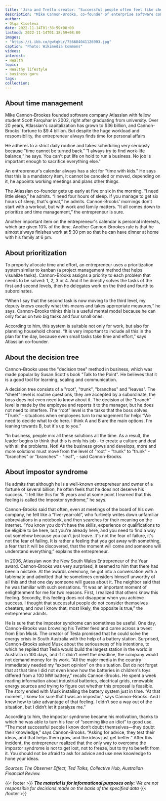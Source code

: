 ```yaml
---
title: 'Jira and Trello creator: "Successful people often feel like cheaters"'
description: "Mike Cannon-Brooks, co-founder of enterprise software company Atlassian, is committed to spending as much time as possible with his family. How he plans his day, what method helps to delegate tasks and what to do with the impostor syndrome - in a selection of his quotes."
author: 
- Olga Kiseleva
date: 2022-11-14T01:38:59+08:00
lastmod: 2022-11-14T01:38:59+08:00
images: 
- "https://i.ibb.co/gwtqkLr/756684041126903.jpg"
caption: "Photo: Wikimedia Commons"
videos:
interest:
- Health
topic:
- Healthy lifestyle
- business guru
tags:
collection:
---
```


About time management
---------------------

Mike Cannon-Brookes founded software company Atlassian with fellow student Scott Farquhar in 2002, right after graduating from university. Over 20 years, Atlassian's capitalization has grown to $36 billion, and Cannon-Brooks' fortune to $9.4 billion. But despite the huge workload and responsibility, the entrepreneur always finds time for personal affairs.

He adheres to a strict daily routine and takes scheduling very seriously because "time cannot be turned back." “I always try to find work-life balance,” he says. You can't put life on hold to run a business. No job is important enough to sacrifice everything else."

An entrepreneur's calendar always has a slot for "time with kids." He says that this is a mandatory item, it cannot be canceled or moved, depending on it, he appoints working meetings and plans other things.

The Atlassian co-founder gets up early at five or six in the morning. “I need little sleep,” he admits. “I need four hours of sleep. If you manage to get six hours of sleep, that's great,” he admits. Cannon-Brooks' mornings don't start with a workout, but with work and family matters. “It all comes down to prioritize and time management,” the entrepreneur is sure.

Another important item on the entrepreneur's calendar is personal interests, which are given 10% of the time. Another Cannon-Brookes rule is that he almost always finishes work at 5:30 pm so that he can have dinner at home with his family at 6 pm.

About prioritization
--------------------

To properly allocate time and effort, an entrepreneur uses a prioritization system similar to kanban (a project management method that helps visualize tasks). Cannon-Brooks assigns a priority to each problem that needs to be solved: 1, 2, 3 or 4. And if he directly solves the tasks of the first and second levels, then he delegates work on the third and fourth to subordinates.

“When I say that the second task is now moving to the third level, my deputy knows exactly what this means and takes appropriate measures,” he says. Cannon-Brooks thinks this is a useful mental model because he can only focus on two big tasks and four small ones.

According to him, this system is suitable not only for work, but also for planning household chores. “It is very important to include all this in the plan for the day, because even small tasks take time and effort,” says Atlassian co-founder.

About the decision tree
-----------------------

Cannon-Brooks uses the "decision tree" method in business, which was made popular by Susan Scott's book "Talk to the Point". He believes that it is a good tool for learning, scaling and communication.

A decision tree consists of a "root", "trunk", "branches" and "leaves". The “sheet” level is routine questions, they are accepted by a subordinate, the boss does not even need to know about it. The decision at the “branch” level is made by the employee and reports it to the manager, but he does not need to interfere. The “root” level is the tasks that the boss solves. “Trunk” - situations when employees turn to management for help: “We need to decide what to do here. I think A and B are the main options. I'm leaning towards B, but it's up to you."

“In business, people mix all these solutions all the time. As a result, the leader begins to think that this is only his job - to create a culture and deal with all the problems. Not! As the business grows and develops, more and more solutions must move from the level of "root" - "trunk" to "trunk" - "branches" or "branches" - "leaf", - said Cannon-Brooks.

About impostor syndrome
-----------------------

He admits that although he is a well-known entrepreneur and owner of a fortune of several billion, he often feels that he does not deserve his success. “I felt like this for 15 years and at some point I learned that this feeling is called the impostor syndrome,” he says.

Cannon-Brooks said that often, even at meetings of the board of his own company, he felt like a “five-year-old”, who furtively writes down unfamiliar abbreviations in a notebook, and then searches for their meaning on the Internet. “You know you don't have the skills, experience or qualifications to be eligible to be here, but you're already here, and you need to find a way out somehow because you can't just leave. It's not the fear of failure, it's not the fear of failing. It is rather a feeling that you got away with something, a fear that it will be discovered, that the moment will come and someone will understand everything,” explains the entrepreneur.

In 2006, Atlassian won the New South Wales Entrepreneur of the Year award. Cannon-Brooks was very surprised, it seemed to him that there had been a mistake. At the awards ceremony, he got into a conversation with a tablemate and admitted that he sometimes considers himself unworthy of all this and that one day someone will guess about it. The neighbor said that he was familiar with such sensations. “It was an important moment of enlightenment for me for two reasons. First, I realized that others know this feeling. Secondly, this feeling does not disappear when you achieve success. I thought that successful people do not consider themselves cheaters, and now I know that, most likely, the opposite is true,” the entrepreneur admits.

He is sure that the impostor syndrome can sometimes be useful. One day, Cannon-Brooks was browsing his Twitter feed and came across a tweet from Elon Musk. The creator of Tesla promised that he could solve the energy crisis in South Australia with the help of a battery station. Surprised, Cannon-Brooks asked Musk about the seriousness of his intentions, to which he replied that Tesla would build the largest station in the world in Australia in 100 days, and if it didn’t meet the deadline, the company would not demand money for its work. “All the major media in the country immediately needed my “expert opinion” on the situation. But do not forget that at that time I did not even know how the batteries in children's toys differed from a 100 MW battery,” recalls Cannon-Brooks. He spent a week reading information about industrial batteries, electrical grids, renewable energy sources and trying to figure out whether this proposal is feasible. The story ended with Musk installing the battery system just in time. “At that moment, I knew for sure that I was an impostor,” says Cannon-Brooks. And I knew how to take advantage of that feeling. I didn’t see a way out of the situation, but I didn’t let it paralyze me.”

According to him, the impostor syndrome became his motivation, thanks to which he was able to turn his fear of “seeming like an idiot” to good use. “The most successful people I know don’t doubt themselves—they doubt their knowledge,” says Cannon-Brooks. “Asking for advice, they test their ideas, and that helps them grow, and the ideas just get better.” After this incident, the entrepreneur realized that the only way to overcome the impostor syndrome is not to get lost, not to freeze, but to try to benefit from it. You should not be afraid to ask for advice and use new knowledge to hone your ideas.

_Sources: The Observer Effect, Ted Talks, Collective Hub, Australian Financial Review._

{{< footer >}}
_**The material is for informational purposes only:** We are not responsible for decisions made on the basis of the specified data_
{{< /footer >}}